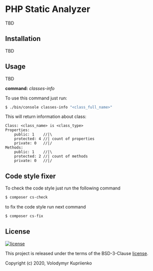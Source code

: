 PHP Static Analyzer
===================

TBD

Installation
------------

TBD

Usage
-----

TBD

__command:__ _classes-info_

To use this command just run:
```bash
$ ./bin/console classes-info "<class_full_name>"
```
This will return information about class:
```
Class: <class_name> is <class_type>
Properties:
    public: 1    //|\
    protected: 4 //| count of properties
    private: 0   //|/
Methods:
    public: 1    //|\
    protected: 2 //| count of methods
    private: 0   //|/
```
 


Code style fixer
----------------

To check the code style just run the following command


```bash
$ composer cs-check
```


to fix the code style run next command

```bash
$ composer cs-fix
```

License
-------

[![license](https://img.shields.io/github/license/greeflas/default-project.svg)](LICENSE)

This project is released under the terms of the BSD-3-Clause [license](LICENSE).

Copyright (c) 2020, Volodymyr Kupriienko
